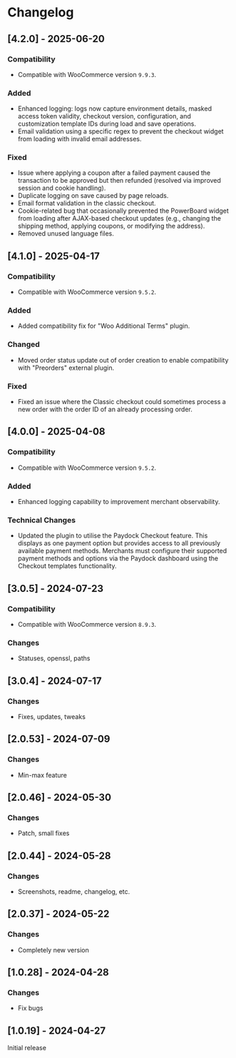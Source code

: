 # Changelog

## [4.2.0] - 2025-06-20

### Compatibility

- Compatible with WooCommerce version `9.9.3`.

### Added

- Enhanced logging: logs now capture environment details, masked access token validity, checkout version, configuration, and customization template IDs during load and save operations.
- Email validation using a specific regex to prevent the checkout widget from loading with invalid email addresses.

### Fixed

- Issue where applying a coupon after a failed payment caused the transaction to be approved but then refunded (resolved via improved session and cookie handling).
- Duplicate logging on save caused by page reloads.
- Email format validation in the classic checkout.
- Cookie-related bug that occasionally prevented the PowerBoard widget from loading after AJAX-based checkout updates (e.g., changing the shipping method, applying coupons, or modifying the address).
- Removed unused language files.

## [4.1.0] - 2025-04-17
### Compatibility

  - Compatible with WooCommerce version `9.5.2`.

### Added

- Added compatibility fix for "Woo Additional Terms" plugin.

### Changed

  - Moved order status update out of order creation to enable compatibility with "Preorders" external plugin.

### Fixed

  - Fixed an issue where the Classic checkout could sometimes process a new order with the order ID of an already processing order.

## [4.0.0] - 2025-04-08
### Compatibility

  - Compatible with WooCommerce version `9.5.2`.

### Added
  - Enhanced logging capability to improvement merchant observability.

### Technical Changes
  - Updated the plugin to utilise the Paydock Checkout feature. This displays as one payment option but provides access to all previously available payment methods. Merchants must configure their supported payment methods and options via the Paydock dashboard using the Checkout templates functionality.

## [3.0.5] - 2024-07-23
### Compatibility
  - Compatible with WooCommerce version `8.9.3`.

### Changes
  - Statuses, openssl, paths

## [3.0.4] - 2024-07-17
### Changes
  - Fixes, updates, tweaks

## [2.0.53] - 2024-07-09
### Changes
  - Min-max feature

## [2.0.46] - 2024-05-30
### Changes
  - Patch, small fixes

## [2.0.44] - 2024-05-28
### Changes
  - Screenshots, readme, changelog, etc.

## [2.0.37] - 2024-05-22
### Changes
  - Completely new version

## [1.0.28] - 2024-04-28
### Changes
  - Fix bugs

## [1.0.19] - 2024-04-27
Initial release
